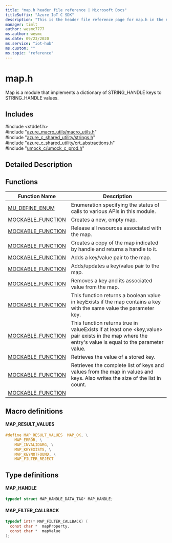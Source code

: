```yaml
---                             
title: "map.h header file reference | Microsoft Docs" 
titleSuffix: "Azure IoT C SDK"            
description: "This is the header file reference page for map.h in the Azure IoT C SDK. This SDK is used with Azure IoT Hub and Azure IoT Hub Device Provisioning Service"            
manager: timlt                 
author: wesmc7777              
ms.author: wesmc               
ms.date: 09/23/2020                    
ms.service: "iot-hub"             
ms.custom: ""                
ms.topic: "reference"        
---                            
```


# map.h 

Map is a module that implements a dictionary of STRING_HANDLE keys to STRING_HANDLE values.

## Includes

\#include <stddef.h>  
\#include "[azure_macro_utils/macro_utils.h](macro-utils-h.md)"  
\#include "[azure_c_shared_utility/strings.h](strings-h.md)"  
\#include "azure_c_shared_utility/crt_abstractions.h"  
\#include "[umock_c/umock_c_prod.h](umock-c-prod-h.md)"  

## Detailed Description

## Functions

Function Name                  | Description                                
--------------------------------|---------------------------------------------
[MU_DEFINE_ENUM](./map-h/mu-define-enum.md)            | Enumeration specifying the status of calls to various APIs in this module.
[MOCKABLE_FUNCTION](./map-h/mockable-function.md)            | Creates a new, empty map.
[MOCKABLE_FUNCTION](./map-h/mockable-function.md)            | Release all resources associated with the map.
[MOCKABLE_FUNCTION](./map-h/mockable-function.md)            | Creates a copy of the map indicated by handle and returns a handle to it.
[MOCKABLE_FUNCTION](./map-h/mockable-function.md)            | Adds a key/value pair to the map.
[MOCKABLE_FUNCTION](./map-h/mockable-function.md)            | Adds/updates a key/value pair to the map.
[MOCKABLE_FUNCTION](./map-h/mockable-function.md)            | Removes a key and its associated value from the map.
[MOCKABLE_FUNCTION](./map-h/mockable-function.md)            | This function returns a boolean value in keyExists if the map contains a key with the same value the parameter key.
[MOCKABLE_FUNCTION](./map-h/mockable-function.md)            | This function returns true in valueExists if at least one <key,value> pair exists in the map where the entry's value is equal to the parameter value.
[MOCKABLE_FUNCTION](./map-h/mockable-function.md)            | Retrieves the value of a stored key.
[MOCKABLE_FUNCTION](./map-h/mockable-function.md)            | Retrieves the complete list of keys and values from the map in values and keys. Also writes the size of the list in count.
[MOCKABLE_FUNCTION](./map-h/mockable-function.md)            | 

## Macro definitions

#### MAP_RESULT_VALUES

```C
#define MAP_RESULT_VALUES  MAP_OK, \
    MAP_ERROR, \
    MAP_INVALIDARG, \
    MAP_KEYEXISTS, \
    MAP_KEYNOTFOUND, \
    MAP_FILTER_REJECT 
```

## Type definitions

#### MAP_HANDLE

```C
typedef struct MAP_HANDLE_DATA_TAG* MAP_HANDLE;
```

#### MAP_FILTER_CALLBACK

```C
typedef int(* MAP_FILTER_CALLBACK) (
  const char *  mapProperty,
  const char *  mapValue
);
```

